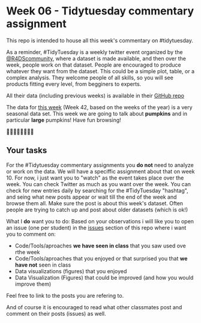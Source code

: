 # Week 06 - Tidytuesday commentary assignment
This repo is intended to house all this week's commentary on #tidytuesday.

As a reminder, #TidyTuesday is a weekly twitter event organized by the [@R4DScommunity](https://twitter.com/R4DScommunity), where a dataset is made available, and then over the week, people work on that dataset. People are encouraged to produce whatever they want from the dataset. This could be a simple plot, table, or a complex analysis. They welcome people of all skills, so you will see products fitting every level, from begginers to experts.

All their data (including previous weeks) is available in their [GitHub repo](https://github.com/rfordatascience/tidytuesday)

The data for [this week](https://github.com/rfordatascience/tidytuesday/tree/master/data/2021/2021-10-19) (Week 42, based on the weeks of the year) is a very seasonal data set. This week we are going to talk about **pumpkins** and in particular **large** pumpkins! Have fun browsing!

🍂🍂🍂🍂🍂🍂🍂🍂

## Your tasks

For the #Tidytuesday commentary assignments you **do not** need to analyze or work on the data. We will have a speciffic assignment about that on week 10. For now, i just want you to "watch" as the event takes place over the week. You can check Twitter as much as you want over the week. You can check for new entries daily by searching for the #TidyTuesday "hashtag", and seing what new posts appear or wait till the end of the week and browse them all. Make sure the post is about this week's dataset. Often people are trying to catch up and post about older datasets (which is ok!)

What I **do** want you to do: Based on your observations i will like you to open an issue (one per student) in the [issues](https://github.com/UM-R-for-EnvSci-Registered-Student-2021/wk06-Tidytuesday-commentary/issues) section of this repo where i want you to comment on:

- Code/Tools/aproaches **we have seen in class** that you saw used ove rthe week
- Code/Tools/aproaches that you enjoyed or that surprised you that **we have not** seen in class
- Data visualizations (figures) that you enjoyed
- Data Visualization (Figures) that could be improved (and how you would improve them)

Feel free to link to the posts you are refering to.

And of course it is encouraged to read what other classmates post and comment on their posts (issues) as well.

